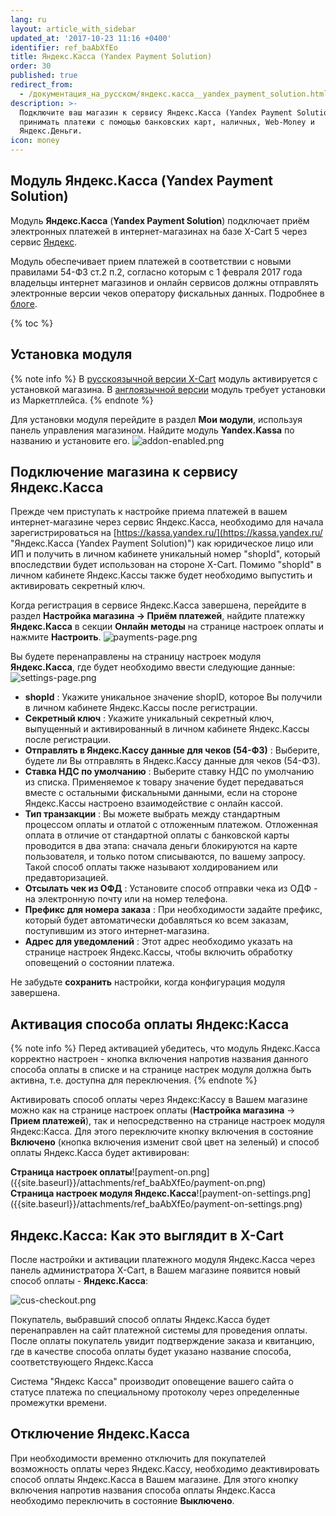 ```yaml
---
lang: ru
layout: article_with_sidebar
updated_at: '2017-10-23 11:16 +0400'
identifier: ref_baAbXfEo
title: Яндекс.Касса (Yandex Payment Solution)
order: 30
published: true
redirect_from:
  - /документация_на_русском/яндекс.касса__yandex_payment_solution.html
description: >-
  Подключите ваш магазин к сервису Яндекс.Касса (Yandex Payment Solution), чтобы
  принимать платежи с помощью банковских карт, наличных, Web-Money и
  Яндекс.Деньги.
icon: money
---
```

## Модуль Яндекс.Касса (Yandex Payment Solution)

Модуль **Яндекс.Касса** (**Yandex Payment Solution**) подключает приём электронных платежей в интернет-магазинах на базе X-Cart 5 через сервис [Яндекс](https://kassa.yandex.ru/). 

Модуль обеспечивает прием платежей в соответствии с новыми правилами 54-ФЗ ст.2 п.2, согласно которым c 1 февраля 2017 года владельцы интернет магазинов и онлайн сервисов должны отправлять электронные версии чеков оператору фискальных данных. Подробнее в [блоге](https://www.x-cart.ru/blog/yandex-kassa-robokassa-po-54-fz.html "Яндекс.Касса").

{% toc %}

## Установка модуля

{% note info %}
В [русскоязычной версии X-Cart](https://www.x-cart.ru/download.html) модуль активируется с установкой магазина. В [англоязычной версии](https://www.x-cart.com/download.html) модуль требует установки из Маркетплейса.
{% endnote %}

Для установки модуля перейдите в раздел **Мои модули**, используя панель управления магазином.  Найдите модуль **Yandex.Kassa** по названию и установите его.
![addon-enabled.png]({{site.baseurl}}/attachments/ref_baAbXfEo/addon-enabled.png)

## Подключение магазина к сервису Яндекс.Касса

Прежде чем приступать к настройке приема платежей в вашем интернет-магазине через сервис Яндекс.Касса, необходимо для начала зарегистрироваться на [https://kassa.yandex.ru/](https://kassa.yandex.ru/ "Яндекс.Касса (Yandex Payment Solution)") как юридическое лицо или ИП и получить в личном кабинете уникальный номер "shopId", который впоследствии будет использован на стороне X-Cart. Помимо "shopId" в личном кабинете Яндекс.Кассы также будет необходимо выпустить и активировать секретный ключ. 

Когда регистрация в сервисе Яндекс.Касса завершена, перейдите в раздел **Настройка магазина -> Приём платежей**, найдите платежку **Яндекс.Касса** в секции **Онлайн методы** на странице настроек оплаты и нажмите **Настроить**.
![payments-page.png]({{site.baseurl}}/attachments/ref_baAbXfEo/payments-page.png)

Вы будете перенаправлены на страницу настроек модуля **Яндекс.Касса**, где будет необходимо ввести следующие данные:
![settings-page.png]({{site.baseurl}}/attachments/ref_baAbXfEo/settings-page.png)

* **shopId** : Укажите уникальное значение shopID, которое Вы получили в личном кабинете Яндекс.Кассы после регистрации.
* **Секретный ключ** : Укажите уникальный секретный ключ, выпущенный и активированный в личном кабинете Яндекс.Кассы после регистрации.
* **Отправлять в Яндекс.Кассу данные для чеков (54-ФЗ)** : Выберите, будете ли Вы отправлять в Яндекс.Кассу данные для чеков (54-ФЗ).
* **Ставка НДС по умолчанию** : Выберите ставку НДС по умолчанию из списка. Применяемое к товару значение будет передаваться вместе с остальными фискальными данными, если на стороне Яндекс.Кассы настроено взаимодействие с онлайн кассой.
* **Тип транзакции** : Вы можете выбрать между стандартным процессом оплаты и отлатой с отложенным платежом. Отложенная оплата в отличие от стандартной оплаты с банковской карты проводится в два этапа: сначала деньги блокируются на карте пользователя, и только потом списываются, по вашему запросу. Такой способ оплаты также называют холдированием или предавторизацией.
* **Отсылать чек из ОФД** : Установите способ отправки чека из ОДФ - на электронную почту или на номер телефона.
* **Префикс для номера заказа** : При необходимости задайте префикс, который будет автоматически добавляться ко всем заказам, поступившим из этого интернет-магазина.
* **Адрес для уведомлений** : Этот адрес необходимо указать на странице настроек Яндекс.Кассы, чтобы включить обработку оповещений о состоянии платежа.

Не забудьте **сохранить** настройки, когда конфигурация модуля завершена. 

## Активация способа оплаты Яндекс:Касса

{% note info %} 
Перед активацией убедитесь, что модуль Яндекс.Касса корректно настроен - кнопка включения напротив названия данного способа оплаты в списке и на странице настрек модуля должна быть активна, т.е. доступна для переключения.
{% endnote %}

Активировать способ оплаты через Яндекс:Кассу в Вашем магазине можно как на странице настроек оплаты (**Настройка магазина** -> **Прием платежей**), так и непосредственно на странице настроек модуля Яндекс:Касса. Для этого переключите кнопку включения в состояние **Включено** (кнопка включения изменит свой цвет на зеленый) и способ оплаты Яндекс.Касса будет активирован:

<div class="ui stackable two column grid">
  <div class="column" markdown="span"><b>Страница настроек оплаты</b>![payment-on.png]({{site.baseurl}}/attachments/ref_baAbXfEo/payment-on.png)</div>
  <div class="column" markdown="span"><b>Страница настроек модуля Яндекс.Касса</b>![payment-on-settings.png]({{site.baseurl}}/attachments/ref_baAbXfEo/payment-on-settings.png)</div>
</div>

## Яндекс.Касса: Как это выглядит в X-Cart

После настройки и активации платежного модуля Яндекс.Касса через панель администратора X-Cart, в Вашем магазине появится новый способ оплаты - **Яндекс.Касса**:

![cus-checkout.png]({{site.baseurl}}/attachments/ref_baAbXfEo/cus-checkout.png)

Покупатель, выбравший способ оплаты Яндекс.Касса будет перенаправлен на сайт платежной системы для проведения оплаты. После оплаты покупатель увидит подтверждение заказа и квитанцию, где в качестве способа оплаты будет указано название способа, соответствующего Яндекс.Касса

Система "Яндекс Касса" производит оповещение вашего сайта о статусе платежа по специальному протоколу через определенные промежутки времени.

## Отключение Яндекс.Касса

При необходимости временно отключить для покупателей возможность оплаты через Яндекс.Кассу, необходимо деактивировать способ оплаты Яндекс.Касса в Вашем магазине. Для этого кнопку включения напротив названия способа оплаты Яндекс.Касса необходимо переключить в состояние **Выключено**.
